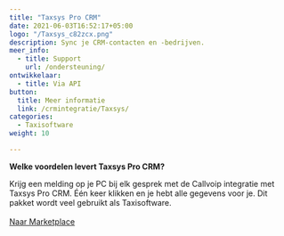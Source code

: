 ```yaml
---
title: "Taxsys Pro CRM"
date: 2021-06-03T16:52:17+05:00
logo: "/Taxsys_c82zcx.png"
description: Sync je CRM-contacten en -bedrijven.
meer_info:
  - title: Support
    url: /ondersteuning/
ontwikkelaar:
  - title: Via API
button:
  title: Meer informatie
  link: /crmintegratie/Taxsys/
categories:
  - Taxisoftware
weight: 10

---
```


**Welke voordelen levert Taxsys Pro CRM?**

Krijg een melding op je PC bij elk gesprek met de Callvoip integratie met Taxsys Pro CRM. Één keer klikken en je hebt alle gegevens voor je. Dit pakket wordt veel gebruikt als Taxisoftware.<br><br><a href="/marketplace" class="button">Naar Marketplace</a>
